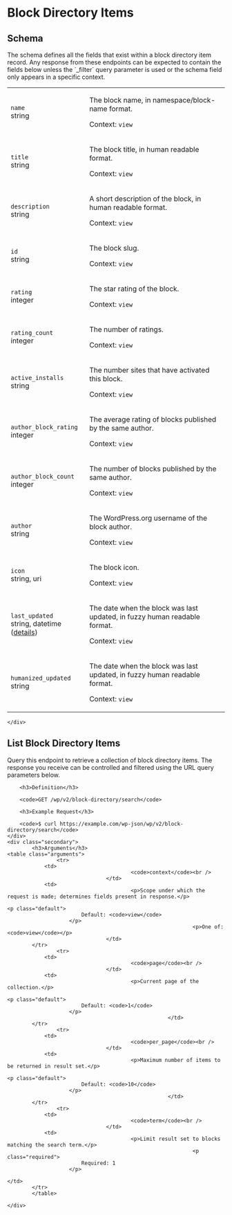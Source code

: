 ---
---

# Block Directory Items

<section class="route">
	<div class="primary">
		<h2>Schema</h2>
<p>The schema defines all the fields that exist within a block directory item record. Any response from these endpoints can be expected to contain the fields below unless the `_filter` query parameter is used or the schema field only appears in a specific context.</p>
<table class="attributes">
			<tr id="schema-name">
			<td>
				<code>name</code><br />
				<span class="type">
					string				</span>
			</td>
			<td>
				<p>The block name, in namespace/block-name format.</p>
								<p class="context">Context: <code>view</code></p>
							</td>
		</tr>
			<tr id="schema-title">
			<td>
				<code>title</code><br />
				<span class="type">
					string				</span>
			</td>
			<td>
				<p>The block title, in human readable format.</p>
								<p class="context">Context: <code>view</code></p>
							</td>
		</tr>
			<tr id="schema-description">
			<td>
				<code>description</code><br />
				<span class="type">
					string				</span>
			</td>
			<td>
				<p>A short description of the block, in human readable format.</p>
								<p class="context">Context: <code>view</code></p>
							</td>
		</tr>
			<tr id="schema-id">
			<td>
				<code>id</code><br />
				<span class="type">
					string				</span>
			</td>
			<td>
				<p>The block slug.</p>
								<p class="context">Context: <code>view</code></p>
							</td>
		</tr>
			<tr id="schema-rating">
			<td>
				<code>rating</code><br />
				<span class="type">
					integer				</span>
			</td>
			<td>
				<p>The star rating of the block.</p>
								<p class="context">Context: <code>view</code></p>
							</td>
		</tr>
			<tr id="schema-rating_count">
			<td>
				<code>rating_count</code><br />
				<span class="type">
					integer				</span>
			</td>
			<td>
				<p>The number of ratings.</p>
								<p class="context">Context: <code>view</code></p>
							</td>
		</tr>
			<tr id="schema-active_installs">
			<td>
				<code>active_installs</code><br />
				<span class="type">
					string				</span>
			</td>
			<td>
				<p>The number sites that have activated this block.</p>
								<p class="context">Context: <code>view</code></p>
							</td>
		</tr>
			<tr id="schema-author_block_rating">
			<td>
				<code>author_block_rating</code><br />
				<span class="type">
					integer				</span>
			</td>
			<td>
				<p>The average rating of blocks published by the same author.</p>
								<p class="context">Context: <code>view</code></p>
							</td>
		</tr>
			<tr id="schema-author_block_count">
			<td>
				<code>author_block_count</code><br />
				<span class="type">
					integer				</span>
			</td>
			<td>
				<p>The number of blocks published by the same author.</p>
								<p class="context">Context: <code>view</code></p>
							</td>
		</tr>
			<tr id="schema-author">
			<td>
				<code>author</code><br />
				<span class="type">
					string				</span>
			</td>
			<td>
				<p>The WordPress.org username of the block author.</p>
								<p class="context">Context: <code>view</code></p>
							</td>
		</tr>
			<tr id="schema-icon">
			<td>
				<code>icon</code><br />
				<span class="type">
					string,
													uri
										</span>
			</td>
			<td>
				<p>The block icon.</p>
								<p class="context">Context: <code>view</code></p>
							</td>
		</tr>
			<tr id="schema-last_updated">
			<td>
				<code>last_updated</code><br />
				<span class="type">
					string,
													datetime (<a href="https://core.trac.wordpress.org/ticket/41032">details</a>)
										</span>
			</td>
			<td>
				<p>The date when the block was last updated, in fuzzy human readable format.</p>
								<p class="context">Context: <code>view</code></p>
							</td>
		</tr>
			<tr id="schema-humanized_updated">
			<td>
				<code>humanized_updated</code><br />
				<span class="type">
					string				</span>
			</td>
			<td>
				<p>The date when the block was last updated, in fuzzy human readable format.</p>
								<p class="context">Context: <code>view</code></p>
							</td>
		</tr>
	</table>

	</div>
</section>

<div><section class="route">
	<div class="primary">
		<h2>List Block Directory Items</h2>
		<p>Query this endpoint to retrieve a collection of block directory items. The response you receive can be controlled and filtered using the URL query parameters below.</p>

		<h3>Definition</h3>

		<code>GET /wp/v2/block-directory/search</code>

		<h3>Example Request</h3>

		<code>$ curl https://example.com/wp-json/wp/v2/block-directory/search</code>
	</div>
	<div class="secondary">
			<h3>Arguments</h3>
	<table class="arguments">
					<tr>
				<td>
											<code>context</code><br />
									</td>
				<td>
											<p>Scope under which the request is made; determines fields present in response.</p>
																					<p class="default">
							Default: <code>view</code>
						</p>
																<p>One of: <code>view</code></p>
									</td>
			</tr>
					<tr>
				<td>
											<code>page</code><br />
									</td>
				<td>
											<p>Current page of the collection.</p>
																					<p class="default">
							Default: <code>1</code>
						</p>
														</td>
			</tr>
					<tr>
				<td>
											<code>per_page</code><br />
									</td>
				<td>
											<p>Maximum number of items to be returned in result set.</p>
																					<p class="default">
							Default: <code>10</code>
						</p>
														</td>
			</tr>
					<tr>
				<td>
											<code>term</code><br />
									</td>
				<td>
											<p>Limit result set to blocks matching the search term.</p>
																<p class="required">
							Required: 1
						</p>
																			</td>
			</tr>
			</table>

	</div>
</section>
</div>
